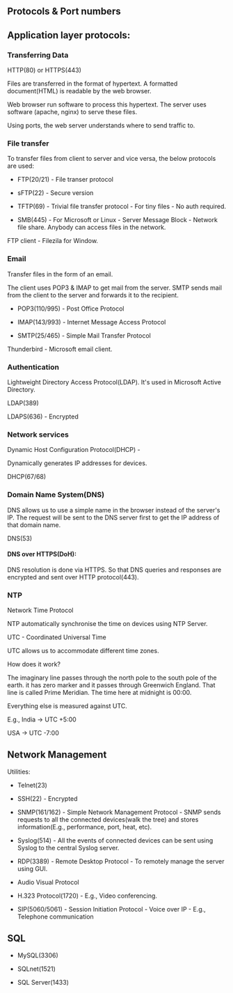 ## Protocols & Port numbers

## Application layer protocols:

### Transferring Data

HTTP(80) or HTTPS(443)

Files are transferred in the format of hypertext. A formatted document(HTML) is readable by the web browser.

Web browser run software to process this hypertext. The server uses software (apache, nginx) to serve these files.

Using ports, the web server understands where to send traffic to.

### File transfer

To transfer files from client to server and vice versa, the below protocols are used:

- FTP(20/21) - File transer protocol

- sFTP(22) - Secure version

- TFTP(69) - Trivial file transfer protocol - For tiny files - No auth required.

- SMB(445) - For Microsoft or Linux - Server Message Block - Network file share. Anybody can access files in the network.

FTP client - Filezila for Window.

### Email

Transfer files in the form of an email.

The client uses POP3 & IMAP to get mail from the server. SMTP sends mail from the client to the server and forwards it to the recipient.

- POP3(110/995) - Post Office Protocol

- IMAP(143/993) - Internet Message Access Protocol

- SMTP(25/465) - Simple Mail Transfer Protocol

Thunderbird - Microsoft email client.

### Authentication

Lightweight Directory Access Protocol(LDAP). It's used in Microsoft Active Directory.

LDAP(389)

LDAPS(636) - Encrypted

### Network services

Dynamic Host Configuration Protocol(DHCP) -

Dynamically generates IP addresses for devices.

DHCP(67/68)

### Domain Name System(DNS)

DNS allows us to use a simple name in the browser instead of the server's IP. The request will be sent to the DNS server first to get the IP address of that domain name.

DNS(53)

#### DNS over HTTPS(DoH):

DNS resolution is done via HTTPS. So that DNS queries and responses are encrypted and sent over HTTP protocol(443).

### NTP

Network Time Protocol

NTP automatically synchronise the time on devices using NTP Server.

UTC - Coordinated Universal Time

UTC allows us to accommodate different time zones.

How does it work?

The imaginary line passes through the north pole to the south pole of the earth. it has zero marker and it passes through Greenwich England. That line is called Prime Meridian. The time here at midnight is 00:00.

Everything else is measured against UTC.

E.g., India -> UTC +5:00

USA -> UTC -7:00

## Network Management

Utilities:

- Telnet(23)

- SSH(22) - Encrypted

- SNMP(161/162) - Simple Network Management Protocol - SNMP sends requests to all the connected devices(walk the tree) and stores information(E.g., performance, port, heat, etc).

- Syslog(514) - All the events of connected devices can be sent using Syslog to the central Syslog server.

- RDP(3389) - Remote Desktop Protocol - To remotely manage the server using GUI.

- Audio Visual Protocol

- H.323 Protocol(1720) - E.g., Video conferencing.

- SIP(5060/5061) - Session Initiation Protocol - Voice over IP - E.g., Telephone communication

## SQL

- MySQL(3306)

- SQLnet(1521)

- SQL Server(1433)

